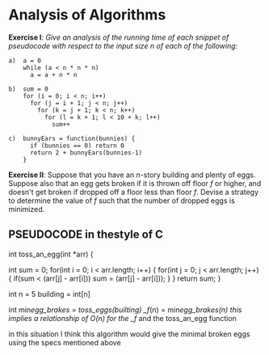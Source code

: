 # Analysis of Algorithms

**Exercise I**: _Give an analysis of the running time of each snippet of pseudocode with respect to the input size n of each of the following:_

```
a)  a = 0
    while (a < n * n * n)
      a = a + n * n
```

```
b)  sum = 0
    for (i = 0; i < n; i++)
      for (j = i + 1; j < n; j++)
        for (k = j + 1; k < n; k++)
          for (l = k + 1; l < 10 + k; l++)
            sum++
```

```
c)  bunnyEars = function(bunnies) {
      if (bunnies == 0) return 0
      return 2 + bunnyEars(bunnies-1)
    }
```

**Exercise II**:
Suppose that you have an _n_-story building and plenty of eggs. Suppose also that an egg gets broken if it is thrown off floor _f_ or higher, and doesn't get broken if dropped off a floor less than floor _f_. Devise a strategy to determine the value of _f_ such that the number of dropped eggs is minimized.

## PSEUDOCODE in thestyle of C

int toss_an_egg(int \*arr) {

int sum = 0;
for(int i = 0; i < arr.length; i++) {
for(int j = 0; j < arr.length; j++) {
if(sum < (arr[j] - arr[i]))
sum = (arr[j] - arr[i]));
}
}
return sum;
}

int n = 5
building = int[n]

int min*egg_brakes = toss_eggs(builting)
\_f*(n) = min*egg_brakes(n)
this implies a relationship of O(n) for the \_f* and the toss_an_egg function

in this situation I think this algorithm would give the minimal broken eggs using the specs mentioned above
